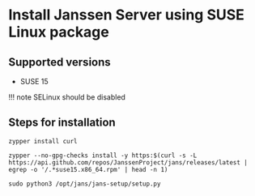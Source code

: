# Install Janssen Server using SUSE Linux package

## Supported versions
- SUSE 15

!!! note
    SELinux should be disabled

## Steps for installation

```
zypper install curl
```
```
zypper --no-gpg-checks install -y https:$(curl -s -L https://api.github.com/repos/JanssenProject/jans/releases/latest | egrep -o '/.*suse15.x86_64.rpm' | head -n 1)
```
```
sudo python3 /opt/jans/jans-setup/setup.py
```